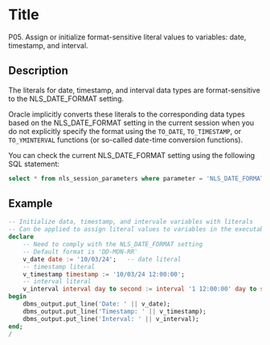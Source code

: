 # Title 

P05. Assign or initialize format-sensitive literal values to variables: date, timestamp, and interval.

## Description

The literals for date, timestamp, and interval data types are format-sensitive to the NLS_DATE_FORMAT setting. 

Oracle implicitly converts these literals to the corresponding data types based on the NLS_DATE_FORMAT setting in the current session when you do not explicitly specify the format using the `TO_DATE`, `TO_TIMESTAMP`, or `TO_YMINTERVAL` functions (or so-called date-time conversion functions). 

You can check the current NLS_DATE_FORMAT setting using the following SQL statement:

```sql
select * from nls_session_parameters where parameter = 'NLS_DATE_FORMAT';
```

## Example

```sql
-- Initialize data, timestamp, and intervale variables with literals
-- Can be applied to assign literal values to variables in the executable section
declare
    -- Need to comply with the NLS_DATE_FORMAT setting
    -- Default format is 'DD-MON-RR'
    v_date date := '10/03/24';   -- date literal
    -- timestamp literal
    v_timestamp timestamp := '10/03/24 12:00:00';  
    -- interval literal
    v_interval interval day to second := interval '1 12:00:00' day to second;
begin
    dbms_output.put_line('Date: ' || v_date);
    dbms_output.put_line('Timestamp: ' || v_timestamp);
    dbms_output.put_line('Interval: ' || v_interval);
end;
/
```
